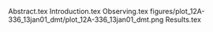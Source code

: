 Abstract.tex
Introduction.tex
Observing.tex
figures/plot_12A-336_13jan01_dmt/plot_12A-336_13jan01_dmt.png
Results.tex
